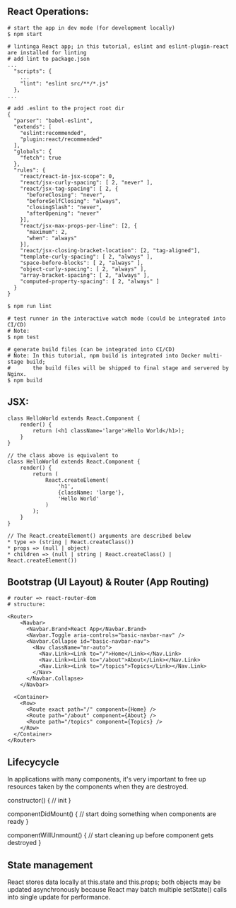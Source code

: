 ## React Operations:
```
# start the app in dev mode (for development locally)
$ npm start

# lintinga React app; in this tutorial, eslint and eslint-plugin-react are installed for linting
# add lint to package.json 
...
  "scripts": {
    ...
    "lint": "eslint src/**/*.js"
  },
...

# add .eslint to the project root dir
{
  "parser": "babel-eslint",
  "extends": [
    "eslint:recommended",
    "plugin:react/recommended"
  ],
  "globals": {
    "fetch": true
  },
  "rules": {
    "react/react-in-jsx-scope": 0,
    "react/jsx-curly-spacing": [ 2, "never" ],
    "react/jsx-tag-spacing": [ 2, {
      "beforeClosing": "never",
      "beforeSelfClosing": "always",
      "closingSlash": "never",
      "afterOpening": "never"
    }],
    "react/jsx-max-props-per-line": [2, {
      "maximum": 2,
      "when": "always"
    }],
    "react/jsx-closing-bracket-location": [2, "tag-aligned"],
    "template-curly-spacing": [ 2, "always" ],
    "space-before-blocks": [ 2, "always" ],
    "object-curly-spacing": [ 2, "always" ],
    "array-bracket-spacing": [ 2, "always" ],
    "computed-property-spacing": [ 2, "always" ]
  }
}

$ npm run lint

# test runner in the interactive watch mode (could be integrated into CI/CD)
# Note: 
$ npm test

# generate build files (can be integrated into CI/CD)
# Note: In this tutorial, npm build is integrated into Docker multi-stage build;
#       the build files will be shipped to final stage and servered by Nginx.
$ npm build
```
## JSX:
```
class HelloWorld extends React.Component {
    render() {
        return (<h1 className='large'>Hello World</h1>);
    }
}

// the class above is equivalent to
class HelloWorld extends React.Component {
    render() {
        return (
            React.createElement(
                'h1',
                {className: 'large'},
                'Hello World'
            )
        );
    }
}

// The React.createElement() arguments are described below
* type => (string | React.createClass())
* props => (null | object)
* children => (null | string | React.createClass() | React.createElement())
```

## Bootstrap (UI Layout) & Router (App Routing)
```
# router => react-router-dom
# structure:

<Router>
    <Navbar>
      <Navbar.Brand>React App</Navbar.Brand>
      <Navbar.Toggle aria-controls="basic-navbar-nav" />
      <Navbar.Collapse id="basic-navbar-nav">
        <Nav className="mr-auto">
          <Nav.Link><Link to="/">Home</Link></Nav.Link>
          <Nav.Link><Link to="/about">About</Link></Nav.Link>
          <Nav.Link><Link to="/topics">Topics</Link></Nav.Link>
        </Nav>
      </Navbar.Collapse>
    </Navbar>

  <Container>
    <Row>
      <Route exact path="/" component={Home} />
      <Route path="/about" component={About} />
      <Route path="/topics" component={Topics} />
    </Row>
  </Container>
</Router>
```

## Lifecycycle
In applications with many components, it's very important to free up resources taken by the components when they are destroyed.

constructor() {
  // init
}

componentDidMount() {
  // start doing something when components are ready
}

componentWillUnmount() {
  // start cleaning up before component gets destroyed
}

## State management
React stores data locally at this.state and this.props; both objects may be updated asynchronously because React may batch multiple setState() calls into single update for performance.
